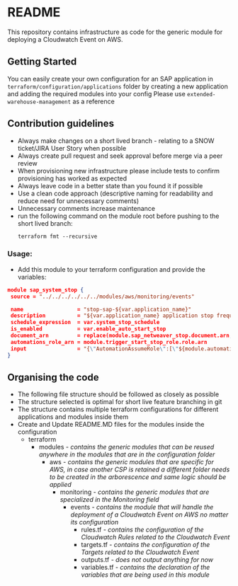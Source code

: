 # README
This repository contains infrastructure as code for the generic module for deploying a Cloudwatch Event on AWS.
## Getting Started
  You can easily create your own configuration for an SAP application in `terraform/configuration/applications` folder by creating a new application and adding the required modules into your config
  Please use `extended-warehouse-management` as a reference
## Contribution guidelines
* Always make changes on a short lived branch - relating to a SNOW ticket/JIRA User Story when possible
* Always create pull request and seek approval before merge via a peer review
* When provisioning new infrastructure please include tests to confirm provisioning has worked as expected
* Always leave code in a better state than you found it if possible
* Use a clean code approach (descriptive naming for readability and reduce need for unnecessary comments)
* Unnecessary comments increase maintenance
* run the following command on the module root before pushing to the short lived branch:
  ```
  terraform fmt --recursive
  ```
### Usage:

 - Add this module to your terraform configuration and provide the variables:

 ```json
module sap_system_stop {
  source = "../../../../../../modules/aws/monitoring/events"

  name                 = "stop-sap-${var.application_name}"
  description          = "${var.application_name} application stop frequency"
  schedule_expression  = var.system_stop_schedule
  is_enabled           = var.enable_auto_start_stop
  document_arn         = replace(module.sap_netweaver_stop.document.arn, "document/", "automation-definition/")
  automations_role_arn = module.trigger_start_stop_role.role.arn
  input                = "{\"AutomationAssumeRole\":[\"${module.automation_start_stop_role.role.arn}\"],\"HanaInstanceId\":[\"${tostring(var.hana_instance_ids[0])}\"],\"AscsInstanceId\":[\"${tostring(var.ascs_instance_ids[0])}\"],\"AsInstanceIds\":${jsonencode(var.as_instance_ids)},\"Sid\":[\"${var.sid}\"],\"CloudWatchLogGroupName\":[\"${module.sap_start_stop_logs_group.name}\"]}"
}
```
## Organising the code
* The following file structure should be followed as closely as possible
* The structure selected is optimal for short live feature branching in git
* The structure contains multiple terraform configurations for different applications and modules inside them
* Create and Update README.MD files for the modules inside the configuration
  * terraform
    * modules _- contains the generic modules that can be reused anywhere in the modules that are in the configuration folder_
      * aws _- contains the generic modules that are specific for AWS, in case another CSP is retained a different folder needs to be created in the arborescence and same logic should be applied_
        * monitoring _- contains the generic modules that are specialized in the Monitoring field_
            * events _- contains the module that will handle the deployment of a Cloudwatch Event on AWS no matter its configuration_
                * rules.tf _- contains the configuration of the Cloudwatch Rules related to the Cloudwatch Event_
                * targets.tf _- contains the configuration of the Targets related to the Cloudwatch Event_
                * outputs.tf _- does not output anything for now_
                * variables.tf _- contains the declaration of the variables that are being used in this module_